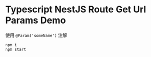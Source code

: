 Typescript NestJS Route Get Url Params Demo
======================

使用 `@Param('someName')` 注解

```
npm i
npm start
```
